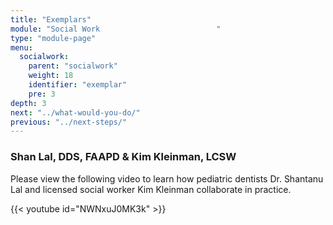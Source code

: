 ```yaml
---
title: "Exemplars"
module: "Social Work                          "
type: "module-page"
menu:
  socialwork:
    parent: "socialwork"
    weight: 18
    identifier: "exemplar"
    pre: 3
depth: 3
next: "../what-would-you-do/"
previous: "../next-steps/"
---
```

<div class="pageblock"><h3>Shan Lal, DDS, FAAPD & Kim Kleinman, LCSW</h3><div class="maintext"><p>Please view the following video to learn how pediatric dentists Dr. Shantanu Lal and licensed social worker Kim Kleinman collaborate in practice.</p></div>
</div><div class="pageblock">
{{< youtube id="NWNxuJ0MK3k" >}}</div>
